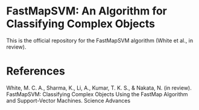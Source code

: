 # FastMapSVM: An Algorithm for Classifying Complex Objects
This is the official repository for the FastMapSVM algorithm (White et al., in review).

# References
White, M. C. A., Sharma, K., Li, A., Kumar, T. K. S., & Nakata, N. (in review). FastMapSVM: Classifying Complex Objects Using the FastMap Algorithm and Support-Vector Machines. Science Advances
